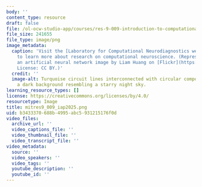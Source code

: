 ```yaml
---
body: ''
content_type: resource
draft: false
file: /ol-ocw-studio-app/courses/res-9-009-introduction-to-computational-neuroscience-with-neuroblox-january-iap-2025/mitres9_009_iap2025.png
file_size: 241655
file_type: image/png
image_metadata:
  caption: 'Visit the [Laboratory for Computational Neurodiagnostics website](https://www.lcneuro.org/)
    to learn more about research on computational neuroscience. (Representation of
    an artificial neural network image by Liam Huang on [Flickr](https://flickr.com/photos/186021024@N08/49203125457).
    License: CC BY.)'
  credit: ''
  image-alt: Turquoise circuit lines interconnected with circular components against
    a dark background resembling a starry night sky.
learning_resource_types: []
license: https://creativecommons.org/licenses/by/4.0/
resourcetype: Image
title: mitres9_009_iap2025.png
uid: b3433370-688b-4995-abc5-931215176f0d
video_files:
  archive_url: ''
  video_captions_file: ''
  video_thumbnail_file: ''
  video_transcript_file: ''
video_metadata:
  source: ''
  video_speakers: ''
  video_tags: ''
  youtube_description: ''
  youtube_id: ''
---
```


